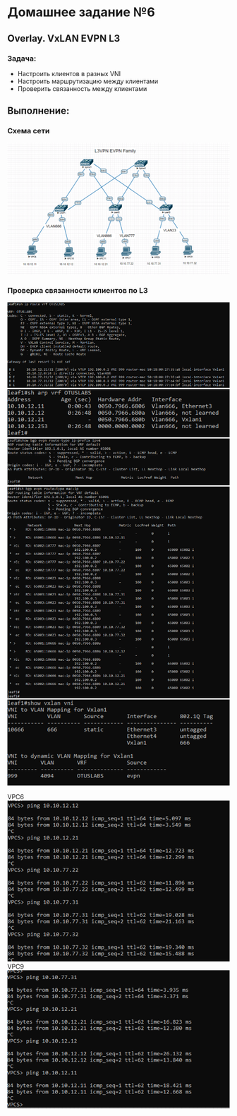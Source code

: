 # Домашнее задание №6

## Overlay. VxLAN EVPN L3

### Задача:

- Настроить клиентов в разных VNI
- Настроить маршрутизацию между клиентами 
- Проверить связанность между клиентами

## Выполнение:

### Схема сети
![](https://github.com/maximchekalov/otuslabs/blob/main/laba6/EVPN%20L3VPN%20topo.PNG)

### Проверка связанности клиентов по L3
![](https://github.com/maximchekalov/otuslabs/blob/main/laba6/leaf1%20vrf.PNG)
![](https://github.com/maximchekalov/otuslabs/blob/main/laba6/leaf1%20arp.PNG)
![](https://github.com/maximchekalov/otuslabs/blob/main/laba6/leaf1%20ip%20prefix.PNG)
![](https://github.com/maximchekalov/otuslabs/blob/main/laba6/leaf1%20mac-ip.PNG)
![](https://github.com/maximchekalov/otuslabs/blob/main/laba6/leaf1%20vxlanvni.PNG)

VPC6 
![](https://github.com/maximchekalov/otuslabs/blob/main/laba6/vpc6.PNG)
VPC9
![](https://github.com/maximchekalov/otuslabs/blob/main/laba6/vpc9.PNG)
